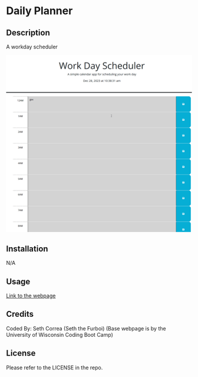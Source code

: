 # Daily Planner

## Description

A workday scheduler

![Demonstration](./Assets/Demonstration.gif)

## Installation

N/A

## Usage

[Link to the webpage](https://seththefurboi.github.io/Daily-Planner/)

## Credits

Coded By: Seth Correa (Seth the Furboi) (Base webpage is by the University of Wisconsin Coding Boot Camp)

## License

Please refer to the LICENSE in the repo.